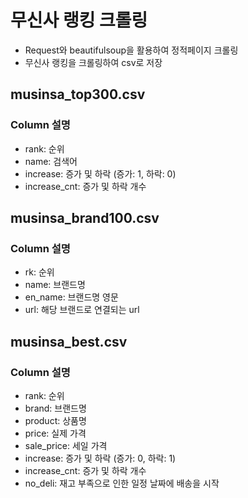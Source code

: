 # 무신사 랭킹 크롤링
- Request와 beautifulsoup을 활용하여 정적페이지 크롤링
- 무신사 랭킹을 크롤링하여 csv로 저장

## musinsa_top300.csv
### Column 설명
- rank: 순위
- name: 검색어
- increase: 증가 및 하락 (증가: 1, 하락: 0)
- increase_cnt: 증가 및 하락 개수

## musinsa_brand100.csv
### Column 설명
- rk: 순위
- name: 브랜드명
- en_name: 브랜드명 영문
- url: 해당 브랜드로 연결되는 url

## musinsa_best.csv
### Column 설명
- rank: 순위
- brand: 브랜드명
- product: 상품명
- price: 실제 가격
- sale_price: 세일 가격
- increase: 증가 및 하락 (증가: 0, 하락: 1)
- increase_cnt: 증가 및 하락 개수
- no_deli: 재고 부족으로 인한 일정 날짜에 배송을 시작
